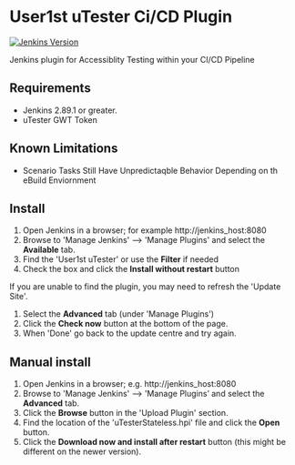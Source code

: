 # User1st uTester Ci/CD  Plugin

[![Jenkins Version](https://img.shields.io/badge/Jenkins-2.89.1%2B-green.svg)](https://jenkins.io/download/)

Jenkins plugin for Accessiblity Testing within your CI/CD Pipeline


## Requirements

* Jenkins 2.89.1 or greater.
* uTester GWT Token

## Known Limitations
- Scenario Tasks Still Have Unpredictaqble Behavior Depending on th eBuild Enviornment 

## Install

1. Open Jenkins in a browser; for example http://jenkins_host:8080
2. Browse to 'Manage Jenkins' --> 'Manage Plugins' and select the **Available** tab.
3. Find the 'User1st uTester' or use the **Filter** if needed
4. Check the box and click the **Install without restart** button

If you are unable to find the plugin, you may need to refresh the 'Update Site'.

1. Select the **Advanced** tab (under 'Manage Plugins')
2. Click the **Check now** button at the bottom of the page.
3. When 'Done' go back to the update centre and try again.

## Manual install

1. Open Jenkins in a browser; e.g. http://jenkins_host:8080
2. Browse to 'Manage Jenkins' --> 'Manage Plugins’ and select the **Advanced** tab.
3. Click the **Browse** button in the 'Upload Plugin' section. 
4. Find the location of the 'uTesterStateless.hpi' file and click the **Open** button. 
5. Click the **Download now and install after restart** button (this might be different on the newer version). 


